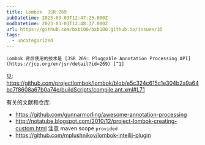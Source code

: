 ```yaml
---
title: Lombok  JSR 269
pubDatetime: 2023-03-03T12:47:25.000Z
modDatetime: 2023-03-03T12:48:37.000Z
url: https://github.com/bxb100/bxb100.github.io/issues/35
tags:
  - uncategorized
---
```


    Lombok 背后使用的技术是 [JSR 269: Pluggable Annotation Processing API](https://jcp.org/en/jsr/detail?id=269) [^1]

见:
https://github.com/projectlombok/lombok/blob/e5c324c615c1e304b2a9a64bc7f8608a67b0a74e/buildScripts/compile.ant.xml#L71

有关的文献和仓库:

- https://github.com/gunnarmorling/awesome-annotation-processing
- http://notatube.blogspot.com/2010/12/project-lombok-creating-custom.html 注意 maven scope `provided`
- https://github.com/mplushnikov/lombok-intellij-plugin

[^1]: https://stackoverflow.com/questions/6107197/how-does-lombok-work
